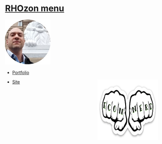 # [RHOzon menu](https://rhozon.github.io/) 



![](me.jpg)      


- [Portfolio](https://rhozon.github.io/PortfolioRodrigo.html)

- [Site](https://rhozon.github.io/site/)               <img align="right" width="200" height="200" src="https://github.com/rhozon/rhozon.github.io/blob/master/econnerd.png">




